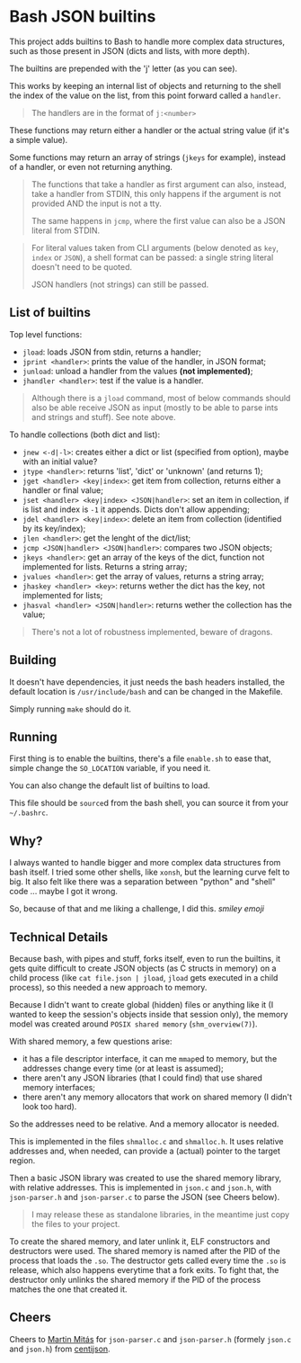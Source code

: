 # Bash JSON builtins

This project adds builtins to Bash to handle more complex data structures,
such as those present in JSON (dicts and lists, with more depth).

The builtins are prepended with the 'j' letter (as you can see).

This works by keeping an internal list of objects and returning to the shell
the index of the value on the list, from this point forward called a `handler`.

> The handlers are in the format of `j:<number>`

These functions may return either a handler or the actual string value (if it's a simple value).

Some functions may return an array of strings (`jkeys` for example), instead of a handler, or even not returning anything.

> The functions that take a handler as first argument can also, instead, take a handler from STDIN,
> this only happens if the argument is not provided AND the input is not a tty.
>
> The same happens in `jcmp`, where the first value can also be a JSON literal from STDIN.

> For literal values taken from CLI arguments (below denoted as `key`, `index` or `JSON`),
> a shell format can be passed: a single string literal doesn't need to be quoted.
>
> JSON handlers (not strings) can still be passed.

## List of builtins

Top level functions:
- `jload`: loads JSON from stdin, returns a handler;
- `jprint <handler>`: prints the value of the handler, in JSON format;
- `junload`: unload a handler from the values **(not implemented)**;
- `jhandler <handler>`: test if the value is a handler.

> Although there is a `jload` command, most of below commands should also be able
> receive JSON as input (mostly to be able to parse ints and strings and stuff).
> See note above.

To handle collections (both dict and list):
- `jnew <-d|-l>`: creates either a dict or list (specified from option), maybe with an initial value?
- `jtype <handler>`: returns 'list', 'dict' or 'unknown' (and returns 1);
- `jget <handler> <key|index>`: get item from collection, returns either a handler or final value;
- `jset <handler> <key|index> <JSON|handler>`: set an item in collection, if is list and index is `-1` it appends. Dicts don't allow appending;
- `jdel <handler> <key|index>`: delete an item from collection (identified by its key/index);
- `jlen <handler>`: get the lenght of the dict/list;
- `jcmp <JSON|handler> <JSON|handler>`: compares two JSON objects;
- `jkeys <handler>`: get an array of the keys of the dict, function not implemented for lists. Returns a string array;
- `jvalues <handler>`: get the array of values, returns a string array;
- `jhaskey <handler> <key>`: returns wether the dict has the key, not implemented for lists;
- `jhasval <handler> <JSON|handler>`: returns wether the collection has the value;

> There's not a lot of robustness implemented, beware of dragons.

## Building

It doesn't have dependencies, it just needs the bash headers installed,
the default location is `/usr/include/bash` and can be changed in the
Makefile.

Simply running `make` should do it.

## Running

First thing is to enable the builtins, there's a file `enable.sh` to ease that,
simple change the `SO_LOCATION` variable, if you need it.

You can also change the default list of builtins to load.

This file should be `source`d from the bash shell, you can source it from your `~/.bashrc`.

## Why?

I always wanted to handle bigger and more complex data structures from bash itself. I tried
some other shells, like `xonsh`, but the learning curve felt to big. It also felt like there
was a separation between "python" and "shell" code ... maybe I got it wrong.

So, because of that and me liking a challenge, I did this. _smiley emoji_

## Technical Details

Because bash, with pipes and stuff, forks itself, even to run the builtins, it gets quite difficult
to create JSON objects (as C structs in memory) on a child process (like `cat file.json | jload`,
`jload` gets executed in a child process), so this needed a new approach to memory.

Because I didn't want to create global (hidden) files or anything like it (I wanted to keep the session's
objects inside that session only), the memory model was created around `POSIX shared memory` (`shm_overview(7)`).

With shared memory, a few questions arise:
- it has a file descriptor interface, it can me `mmap`ed to memory, but the addresses change every time (or at least is assumed);
- there aren't any JSON libraries (that I could find) that use shared memory interfaces;
- there aren't any memory allocators that work on shared memory (I didn't look too hard).

So the addresses need to be relative. And a memory allocator is needed.

This is implemented in the files `shmalloc.c` and `shmalloc.h`. It uses relative addresses and, when needed, can provide
a (actual) pointer to the target region.

Then a basic JSON library was created to use the shared memory library, with relative addresses. This is implemented
in `json.c` and `json.h`, with `json-parser.h` and `json-parser.c` to parse the JSON (see Cheers below).

> I may release these as standalone libraries, in the meantime just copy the files to your project.

To create the shared memory, and later unlink it, ELF constructors and destructors were used. The shared memory
is named after the PID of the process that loads the `.so`. The destructor gets called every time the `.so` is
release, which also happens everytime that a fork exits. To fight that, the destructor only unlinks the
shared memory if the PID of the process matches the one that created it.

## Cheers

Cheers to [Martin Mitás](https://github.com/mity) for `json-parser.c` and `json-parser.h` (formely `json.c` and `json.h`) from [centijson](https://github.com/mity/centijson).
